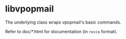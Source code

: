 libvpopmail
===========

The underlying class wraps vpopmail&#39;s basic commands.

Refer to doc/*.html for documentation (in `rocco` format).